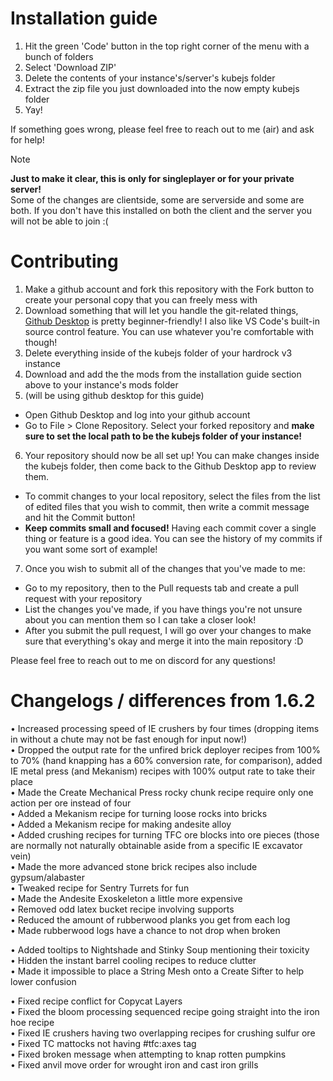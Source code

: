 # Installation guide
1. Hit the green 'Code' button in the top right corner of the menu with a bunch of folders
2. Select 'Download ZIP'
3. Delete the contents of your instance's/server's kubejs folder
4. Extract the zip file you just downloaded into the now empty kubejs folder
5. Yay!

If something goes wrong, please feel free to reach out to me (air) and ask for help!

> [!note]
> **Just to make it clear, this is only for singleplayer or for your private server!**  
> Some of the changes are clientside, some are serverside and some are both. If you don't have this installed on both the client and the server you will not be able to join :(

# Contributing
1. Make a github account and fork this repository with the Fork button to create your personal copy that you can freely mess with
2. Download something that will let you handle the git-related things, [Github Desktop](https://desktop.github.com/download/) is pretty beginner-friendly! I also like VS Code's built-in source control feature. You can use whatever you're comfortable with though!
3. Delete everything inside of the kubejs folder of your hardrock v3 instance
4. Download and add the the mods from the installation guide section above to your instance's mods folder
5. (will be using github desktop for this guide)
- Open Github Desktop and log into your github account
- Go to File > Clone Repository. Select your forked repository and **make sure to set the local path to be the kubejs folder of your instance!**
6. Your repository should now be all set up! You can make changes inside the kubejs folder, then come back to the Github Desktop app to review them.
- To commit changes to your local repository, select the files from the list of edited files that you wish to commit, then write a commit message and hit the Commit button!
- **Keep commits small and focused!** Having each commit cover a single thing or feature is a good idea. You can see the history of my commits if you want some sort of example!
7. Once you wish to submit all of the changes that you've made to me:
- Go to my repository, then to the Pull requests tab and create a pull request with your repository
- List the changes you've made, if you have things you're not unsure about you can mention them so I can take a closer look!
- After you submit the pull request, I will go over your changes to make sure that everything's okay and merge it into the main repository :D

Please feel free to reach out to me on discord for any questions!



# Changelogs / differences from 1.6.2
• Increased processing speed of IE crushers by four times (dropping items in without a chute may not be fast enough for input now!) <br/>
• Dropped the output rate for the unfired brick deployer recipes from 100% to 70% (hand knapping has a 60% conversion rate, for comparison), added IE metal press (and Mekanism) recipes with 100% output rate to take their place <br/>
• Made the Create Mechanical Press rocky chunk recipe require only one action per ore instead of four <br/>
• Added a Mekanism recipe for turning loose rocks into bricks <br/>
• Added a Mekanism recipe for making andesite alloy <br/>
• Added crushing recipes for turning TFC ore blocks into ore pieces (those are normally not naturally obtainable aside from a specific IE excavator vein) <br/>
• Made the more advanced stone brick recipes also include gypsum/alabaster <br/>
• Tweaked recipe for Sentry Turrets for fun <br/>
• Made the Andesite Exoskeleton a little more expensive <br/>
• Removed odd latex bucket recipe involving supports <br/>
• Reduced the amount of rubberwood planks you get from each log <br/>
• Made rubberwood logs have a chance to not drop when broken <br/>

• Added tooltips to Nightshade and Stinky Soup mentioning their toxicity <br/>
• Hidden the instant barrel cooling recipes to reduce clutter <br/>
• Made it impossible to place a String Mesh onto a Create Sifter to help lower confusion <br/>

• Fixed recipe conflict for Copycat Layers <br/>
• Fixed the bloom processing sequenced recipe going straight into the iron hoe recipe <br/>
• Fixed IE crushers having two overlapping recipes for crushing sulfur ore <br/>
• Fixed TC mattocks not having #tfc:axes tag <br/>
• Fixed broken message when attempting to knap rotten pumpkins <br/>
• Fixed anvil move order for wrought iron and cast iron grills <br/>